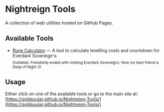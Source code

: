 # Nightreign Tools

A collection of web utilities hosted on GitHub Pages.

## Available Tools

- [Rune Calculator](https://goldsoular.github.io/Nightreign-Tools/rune-calculator) — A tool to calculate levelling costs and countdown for Everdark Sovereign's.  
  <sub>Outdated. Friendship ended with rotating Everdark Sovereigns. Now my best friend is Deep of Night 😔</sub>


## Usage

Either click on one of the available tools or go to the main site at: [https://goldsoular.github.io/Nightreign-Tools/](https://goldsoular.github.io/Nightreign-Tools/)


